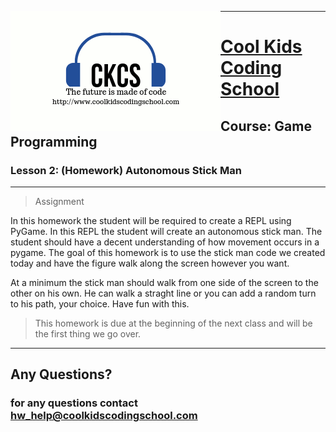 <div>

<p>
<img align=left src="images/ckcslogo.png">
</p>

---

<p>
<H1 align=left><a href="http://www.coolkidscodingschool.com">Cool Kids Coding School</a></H1>
<H2 align=left>Course: <strong>Game Programming</strong></H1>
<H3 align=left>Lesson 2: <strong>(Homework) Autonomous Stick Man</strong></H3>
</p>

</div>

---

> Assignment

In this homework the student will be required to create a REPL using PyGame.  In this REPL the student will create an autonomous stick man.  The student should have a decent understanding of how movement occurs in a pygame.  The goal of this homework is to use the stick man code we created today and have the figure walk along the screen however you want.  

At a minimum the stick man should walk from one side of the screen to the other on his own.  He can walk a straght line or you can add a random turn to his path, your choice.  Have fun with this.

> This homework is due at the beginning of the next class and will be the first thing we go over.
---

## **Any Questions?**

### **for any questions contact hw_help@coolkidscodingschool.com**
